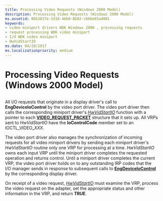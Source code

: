 ```yaml
---
title: Processing Video Requests (Windows 2000 Model)
description: Processing Video Requests (Windows 2000 Model)
ms.assetid: 86b3037e-2d18-46b0-8b02-c66be65a4001
keywords:
- video miniport drivers WDK Windows 2000 , processing requests
- request processing WDK video miniport
- I/O WDK video miniport
- HwVidStartIO
ms.date: 04/20/2017
ms.localizationpriority: medium
---
```


# Processing Video Requests (Windows 2000 Model)


## <span id="ddk_processing_video_requests_windows_2000_model__gg"></span><span id="DDK_PROCESSING_VIDEO_REQUESTS_WINDOWS_2000_MODEL__GG"></span>


All I/O requests that originate in a display driver's call to **EngDeviceIoControl** by the video port driver. The video port driver then calls the corresponding miniport driver's [*HwVidStartIO*](https://docs.microsoft.com/windows-hardware/drivers/ddi/content/video/nc-video-pvideo_hw_start_io) function with a pointer to each [**VIDEO\_REQUEST\_PACKET**](https://docs.microsoft.com/windows-hardware/drivers/ddi/content/video/ns-video-_video_request_packet) structure that it sets up. All VRPs sent to *HwVidStartIO* have the **IoControlCode** member set to an IOCTL\_VIDEO\_*XXX*.

The video port driver also manages the synchronization of incoming requests for all video miniport drivers by sending each miniport driver's *HwVidStartIO* routine only one VRP for processing at a time. *HwVidStartIO* owns each input VRP until the miniport driver completes the requested operation and returns control. Until a miniport driver completes the current VRP, the video port driver holds on to any outstanding IRP codes that the I/O manager sends in response to subsequent calls to [**EngDeviceIoControl**](https://docs.microsoft.com/windows/desktop/api/winddi/nf-winddi-engdeviceiocontrol) by the corresponding display driver.

On receipt of a video request, [*HwVidStartIO*](https://docs.microsoft.com/windows-hardware/drivers/ddi/content/video/nc-video-pvideo_hw_start_io) must examine the VRP, process the video request on the adapter, set the appropriate status and other information in the VRP, and return **TRUE**.

 

 





